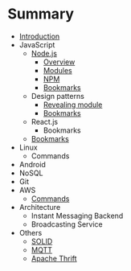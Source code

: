# Summary

* [Introduction](README.md)
* JavaScript
   * [Node.js](nodejs.md)
       * [Overview](new.md)
       * [Modules](modules.md)
       * [NPM](npm.md)
       * [Bookmarks](bookmarks.md)
   * Design patterns
       * [Revealing module](revealing_module.md)
       * [Bookmarks](dp_bookmarks.md)
   * React.js
       * Bookmarks
   * [Bookmarks](js_bookmarks.md)
* Linux
   * Commands
* Android
* NoSQL
* Git
* AWS
   * [Commands](aws_commands.md)
* Architecture
   * Instant Messaging Backend
   * Broadcasting Service
* Others
   * [SOLID](solid.md)
   * [MQTT](mqtt.md)
   * [Apache Thrift](apache_thrift.md)

